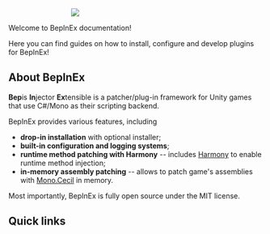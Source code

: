 <div style="width: 256px; margin: auto;">
    <img src="https://avatars2.githubusercontent.com/u/39589027?s=256"/>
</div>

Welcome to BepInEx documentation!

Here you can find guides on how to install, configure and develop plugins for BepInEx!

## About BepInEx

**Bep**is **In**jector **Ex**tensible is a patcher/plug-in framework for Unity games that use C#/Mono as their scripting backend.

BepInEx provides various features, including

* **drop-in installation** with optional installer;
* **built-in configuration and logging systems**; 
* **runtime method patching with Harmony** -- includes [Harmony](https://github.com/pardeike/Harmony) to enable runtime method injection;
* **in-memory assembly patching** -- allows to patch game's assemblies with [Mono.Cecil](https://github.com/jbevain/cecil) in memory.

Most importantly, BepInEx is fully open source under the MIT license.

## Quick links